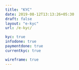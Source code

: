 ```yaml
---
title: "KYC"
date: 2019-08-12T13:13:26+05:30
draft: false
layout: "e-kyc"
url: /e-kyc/

kyc: true
infodone: true
paymentdone: true
currentkyc: true

wireframe: true
---
```


